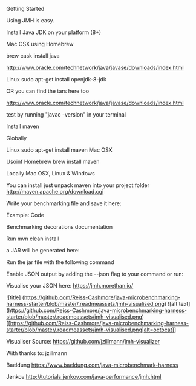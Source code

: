 Getting Started

Using JMH is easy.

Install Java JDK on your platform (8+)

Mac OSX
using Homebrew

brew cask install java
 
http://www.oracle.com/technetwork/java/javase/downloads/index.html

Linux
sudo apt-get install openjdk-8-jdk 

OR you can find the tars here too

http://www.oracle.com/technetwork/java/javase/downloads/index.html

test by running
"javac -version" in your terminal

Install maven

Globally

Linux
sudo apt-get install maven 
Mac OSX

Usoinf Homebrew
brew install maven

Locally
Mac OSX, Linux & Windows

You can install just unpack maven into your project folder
http://maven.apache.org/download.cgi 

Write your benchmarking file and save it here:

Example:
Code

Benchmarking decorations documentation

Run mvn clean install

a JAR will be generated here:

Run the jar file with the following command

Enable JSON output by adding the --json flag to your command or run:

Visualise your JSON here: https://jmh.morethan.io/  

![title] (https://github.com/Reiss-Cashmore/java-microbenchmarking-harness-starter/blob/master/.readmeassets/jmh-visualised.png)
![alt text] (https://github.com/Reiss-Cashmore/java-microbenchmarking-harness-starter/blob/master/.readmeassets/jmh-visualised.png)
[[https://github.com/Reiss-Cashmore/java-microbenchmarking-harness-starter/blob/master/.readmeassets/jmh-visualised.png|alt=octocat]]

Visualiser Source: https://github.com/jzillmann/jmh-visualizer




With thanks to:
jzillmann

Baeldung
https://www.baeldung.com/java-microbenchmark-harness

Jenkov
http://tutorials.jenkov.com/java-performance/jmh.html 
